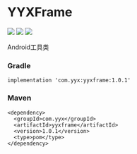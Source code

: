 # YYXFrame
![](https://img.shields.io/badge/Android%20Studio-3.0.1-blue.svg)   ![](https://img.shields.io/badge/gradle-4.1-brightgreen.svg)   ![](https://img.shields.io/badge/compileVersion-27-ff69b4.svg)

Android工具类

### Gradle
```
implementation 'com.yyx:yyxframe:1.0.1'
```

### Maven
```
<dependency>
  <groupId>com.yyx</groupId>
  <artifactId>yyxframe</artifactId>
  <version>1.0.1</version>
  <type>pom</type>
</dependency>
```
